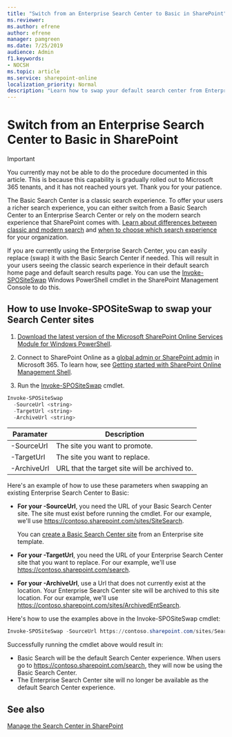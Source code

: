 ```yaml
---
title: "Switch from an Enterprise Search Center to Basic in SharePoint"
ms.reviewer: 
ms.author: efrene
author: efrene
manager: pamgreen
ms.date: 7/25/2019
audience: Admin
f1.keywords:
- NOCSH
ms.topic: article
ms.service: sharepoint-online
localization_priority: Normal
description: "Learn how to swap your default search center from Enterprise back to Basic."
---
```


# Switch from an Enterprise Search Center to Basic in SharePoint

>[!Important]
>You currently may not be able to do the procedure documented in this article. This is because this capability is gradually rolled out to Microsoft 365 tenants, and it has not reached yours yet. Thank you for your patience.


The Basic Search Center is a classic search experience. To offer your users a richer search experience, you can either switch from a Basic Search Center to an Enterprise Search Center or rely on the modern search experience that SharePoint comes with. [Learn about differences between classic and modern search](https://docs.microsoft.com/sharepoint/differences-classic-modern-search) and [when to choose which search experience](https://docs.microsoft.com/sharepoint/get-started-with-modern-search-experience) for your organization.

If you are currently using the Enterprise Search Center, you can easily replace (swap) it with the Basic Search Center if needed.  This will result in your users seeing the classic search experience in their default search home page and default search results page.  You can use the [Invoke-SPOSiteSwap](https://docs.microsoft.com/powershell/module/sharepoint-online/invoke-spositeswap?view=sharepoint-ps) Windows PowerShell cmdlet in the SharePoint Management Console to do this.

## How to use Invoke-SPOSiteSwap to swap your Search Center sites

1. [Download the latest version of the Microsoft SharePoint Online Services Module for Windows PowerShell](https://www.microsoft.com/download/details.aspx?id=35588).

2. Connect to SharePoint Online as a [global admin or SharePoint admin](/sharepoint/sharepoint-admin-role) in Microsoft 365. To learn how, see [Getting started with SharePoint Online Management Shell](https://docs.microsoft.com/powershell/sharepoint/sharepoint-online/connect-sharepoint-online?view=sharepoint-ps).

3. Run the [Invoke-SPOSiteSwap](https://docs.microsoft.com/powershell/module/sharepoint-online/invoke-spositeswap?view=sharepoint-ps) cmdlet.

```PowerShell  
Invoke-SPOSiteSwap  
  -SourceUrl <string>
  -TargetUrl <string>
  -ArchiveUrl <string>
```

| Paramater   | Description                                   |
|-------------|-----------------------------------------------|
| -SourceUrl  | The site you want to promote.                 |
| -TargetUrl  | The site you want to replace.                 |
| -ArchiveUrl | URL that the target site will be archived to. |

  
Here's an example of how to use these parameters when swapping an existing Enterprise Search Center to Basic:

- **For your -SourceUrl**, you need the URL of your Basic Search Center site. The site must exist before running the cmdlet. For our example, we'll use <spam><spam>https://contoso.sharepoint.com/sites/SiteSearch<spam><spam>.

    You can [create a Basic Search Center site](https://support.office.com/article/449eccec-ff99-4cf3-b62e-dcfee37e8da4) from an Enterprise site template.
- **For your -TargetUrl**, you need the URL of your Enterprise Search Center site that you want to replace. For our example, we'll use <spam><spam>https://contoso.sharepoint.com/search<spam><spam>.
- **For your -ArchiveUrl**, use a Url that does not currently exist at the location. Your Enterprise Search Center site will be archived to this site location. For our example, we'll use <spam><spam>https://contoso.sharepoint.com/sites/ArchivedEntSearch<spam><spam>. 

Here's how to use the examples above in the Invoke-SPOSiteSwap cmdlet:

```PowerShell  
Invoke-SPOSiteSwap -SourceUrl https://contoso.sharepoint.com/sites/SearchSite -TargetUrl https://contoso.sharepoint.com/search -ArchiveUrl https://contoso.sharepoint.com/sites/ArchivedEntSearch
```

Successfully running the cmdlet above would result in:
- Basic Search will be the default Search Center experience. When users go to <spam><spam>https://contoso.sharepoint.com/search<spam><spam>, they will now be using the Basic Search Center.
- The Enterprise Search Center site will no longer be available as the default Search Center experience.


    
## See also
<a name="__toc347912381"> </a>

[Manage the Search Center in SharePoint](manage-search-center.md)
